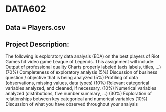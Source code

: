 # DATA602
## Data = Players.csv
## Project Description:
  The following is exploratory data analysis (EDA) on the best players of Riot Games hit video game League of Legends. This assignment will include:
    Output of professional quality
      Charts properly labeled (axis labels, titles, …)
    (70%) Completeness of exploratory analysis
    (5%) Discussion of business question / objective that is being analyzed
    (5%) Profiling of data (observations, missing values, data types)
    (10%) Relevant categorical variables analyzed, and cleaned, if necessary.
    (10%) Numerical variables analyzed (distributions, five number summary, …)
    (30%) Exploration of relationships between key categorical and numerical variables
    (10%) Discussion of what you have observed throughout your analysis

